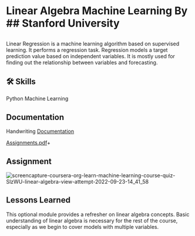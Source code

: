 
# Linear Algebra Machine Learning By ## Stanford University


 
## 
Linear Regression is a machine learning algorithm based on supervised learning. It performs a regression task. Regression models a target prediction value based on independent variables. It is mostly used for finding out the relationship between variables and forecasting.





## 🛠 Skills
Python Machine Learning 


## Documentation

 Handwriting [Documentation](https://drive.google.com/file/d/1IVl4HJmzdsDCJB4umse5xm6Uiv8kwYtw/view?usp=sharing)

[Assignments.pdf](https://github.com/wasimakrom/LinearAlgebraMachinelearning-/files/9632311/Assignments.pdf)+

## Assignment 
![screencapture-coursera-org-learn-machine-learning-course-quiz-SlzWU-linear-algebra-view-attempt-2022-09-23-14_41_58](https://user-images.githubusercontent.com/91275196/191928970-9be01bc6-1a73-44a8-9740-f1eac6b1f029.png)


## Lessons Learned

This optional module provides a refresher on linear algebra concepts. Basic understanding of linear algebra is necessary for the rest of the course, especially as we begin to cover models with multiple variables.
